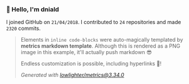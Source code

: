 ### 👋 Hello, I'm dniald

I joined GitHub on `21/04/2018`.
I contributed to `24` repositories and made `2320` commits.

> Elements in `inline code-blocks` were auto-magically templated by **metrics markdown template**.
> Although this is rendered as a PNG image in this example, it'll actually push markdown 😎
>
> Endless customization is possible, including hyperlinks 🎉!
>
> *Generated with [lowlighter/metrics@3.34.0](https://github.com/lowlighter/metrics)*
